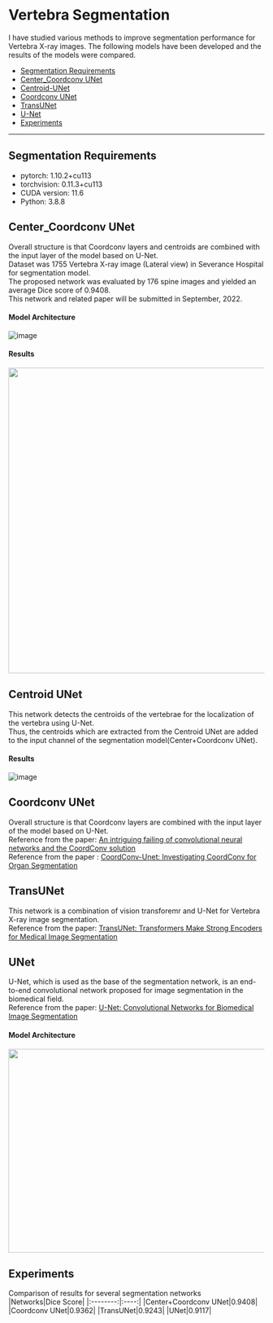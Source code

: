 Vertebra Segmentation
=====================
I have studied various methods to improve segmentation performance for Vertebra X-ray images.
The following models have been developed and the results of the models were compared.      
* [Segmentation Requirements](#segmentation-requirements)
* [Center_Coordconv UNet](#center_coordconv-unet)
* [Centroid-UNet](#centroid-unet)
* [Coordconv UNet](#coordconv-unet)
* [TransUNet](#transunet)
* [U-Net](#unet)
* [Experiments](#experiments)
----------------------

## Segmentation Requirements
* pytorch: 1.10.2+cu113
* torchvision: 0.11.3+cu113
* CUDA version: 11.6
* Python: 3.8.8

## Center_Coordconv UNet
Overall structure is that Coordconv layers and centroids are combined with the input layer of the model based on U-Net.    
Dataset was 1755 Vertebra X-ray image (Lateral view) in Severance Hospital for segmentation model.    
The proposed network was evaluated by 176 spine images and yielded an average Dice score of 0.9408.      
This network and related paper will be submitted in September, 2022.

#### Model Architecture   
![image](https://user-images.githubusercontent.com/48985628/187608509-aad9af10-031e-4bb0-a575-77b6f3144bca.png)

#### Results
<img src="https://user-images.githubusercontent.com/48985628/187634962-8abf4d0e-ad12-4824-af75-d2c513fc611b.png" width="600" height="600"/>

## Centroid UNet
This network detects the centroids of the vertebrae for the localization of the vertebra using U-Net.    
Thus, the centroids which are extracted from the Centroid UNet are added to the input channel of the segmentation model(Center+Coordconv UNet).    

#### Results    
![image](https://user-images.githubusercontent.com/48985628/187630961-d99647b8-3fd3-4044-9297-a5c4675899cf.png)

## Coordconv UNet
Overall structure is that Coordconv layers are combined with the input layer of the model based on U-Net.     
Reference from the paper: [An intriguing failing of convolutional neural networks and the CoordConv solution](https://arxiv.org/abs/1807.03247)    
Reference from the paper : [CoordConv-Unet: Investigating CoordConv for Organ Segmentation](https://doi.org/10.1016/j.irbm.2021.03.002)     

## TransUNet
This network is a combination of vision transforemr and U-Net for Vertebra X-ray image segmentation.     
Reference from the paper: [TransUNet: Transformers Make Strong Encoders for Medical Image Segmentation](https://arxiv.org/pdf/2102.04306.pdf)

## UNet
U-Net, which is used as the base of the segmentation network, is an end-to-end convolutional network proposed for image segmentation in the biomedical field.      
Reference from the paper: [U-Net: Convolutional Networks for Biomedical Image Segmentation](https://arxiv.org/abs/1505.04597)    

#### Model Architecture         
<img src="https://user-images.githubusercontent.com/48985628/187627436-58fa0f6b-082d-468c-8782-0c6f8b398936.png" width="600" height="400"/>

## Experiments
Comparison of results for several segmentation networks    
|Networks|Dice Score|
|:--------:|:----:|
|Center+Coordconv UNet|0.9408|
|Coordconv UNet|0.9362|
|TransUNet|0.9243|
|UNet|0.9117|

